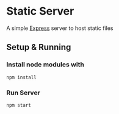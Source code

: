 # Static Server

A simple [Express](http://expressjs.com) server to host static files

## Setup & Running

### Install node modules with

    npm install

### Run Server

    npm start
